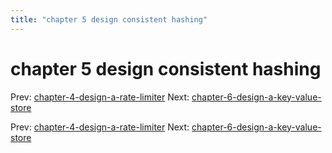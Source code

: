 ```yaml
---
title: "chapter 5 design consistent hashing"
---
```


# chapter 5 design consistent hashing

Prev: [chapter-4-design-a-rate-limiter](chapter-4-design-a-rate-limiter.md)
Next: [chapter-6-design-a-key-value-store](chapter-6-design-a-key-value-store.md)

Prev: [chapter-4-design-a-rate-limiter](chapter-4-design-a-rate-limiter.md)
Next: [chapter-6-design-a-key-value-store](chapter-6-design-a-key-value-store.md)
